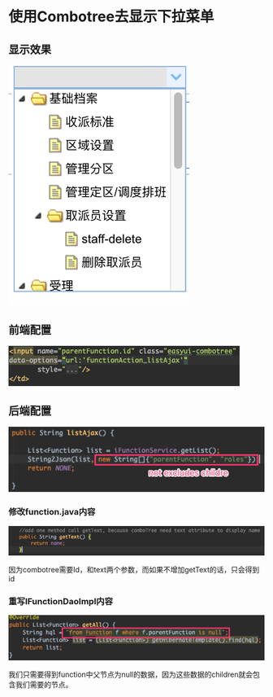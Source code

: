# 使用Combotree去显示下拉菜单

## 显示效果

![](../../../../.gitbook/assets/image%20%28102%29.png)

## 前端配置

![](../../../../.gitbook/assets/image%20%2836%29.png)

## 后端配置

![](../../../../.gitbook/assets/image%20%2847%29.png)

### 修改function.java内容

![](../../../../.gitbook/assets/image%20%28106%29.png)

因为combotree需要Id，和text两个参数，而如果不增加getText的话，只会得到id

### 重写IFunctionDaoImpl内容

![](../../../../.gitbook/assets/image%20%282%29.png)

我们只需要得到function中父节点为null的数据，因为这些数据的children就会包含我们需要的节点。

